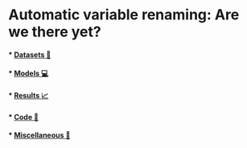 # Automatic variable renaming: Are we there yet?


#### *  <a href="https://drive.google.com/file/d/1Wjt7X0IX8iAbIw2LncOlbgxjwzy6vTl_/view?usp=sharing">Datasets :paperclip:</a>

#### * <a href="https://drive.google.com/file/d/1GN6MGcw9tocPKQBMlhiMyljg2DAD-4dz/view?usp=sharing">Models :computer:</a>

#### * <a href="https://drive.google.com/file/d/1VSOACWetPmoEvr53jq5QrZJmswJ-kzIC/view?usp=sharing">Results :chart_with_upwards_trend:</a>

#### * <a href="https://github.com/variable-renaming/automatic-variable-renaming/tree/main/Code/Models">Code :ledger:</a>

#### * <a href="https://github.com/variable-renaming/automatic-variable-renaming/tree/main/Code/Miscellaneous">Miscellaneous :closed_book:</a>

